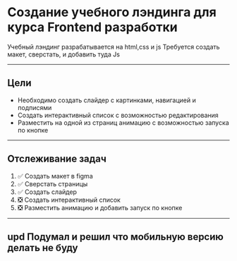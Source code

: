 # Создание учебного лэндинга для курса Frontend разработки

Учебный лэндинг разрабатывается на html,css и js
Требуется создать макет, сверстать, и добавить туда Js

____

## Цели
- Необходимо создать слайдер с картинками, навигацией и подписями
- Создать интерактивный список с возможностью редактирования
- Разместить на одной из страниц анимацию с возможностью запуска по кнопке

____

## Отслеживание задач

1. :white_check_mark: Создать макет в figma 
2. :white_check_mark: Сверстать страницы
3. :white_check_mark: Создать слайдер
4. :negative_squared_cross_mark: Создать интерактивный список
5. :negative_squared_cross_mark: Разместить анимацию и добавить запуск по кнопке

____

## upd Подумал и решил что мобильную версию делать не буду